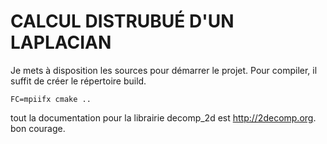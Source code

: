 # CALCUL DISTRUBUÉ D'UN LAPLACIAN
Je mets à disposition les sources pour démarrer le projet.
Pour compiler, il suffit de créer le répertoire build.
```shell
FC=mpiifx cmake ..
```
tout la documentation pour la librairie decomp_2d est http://2decomp.org.
bon courage.

